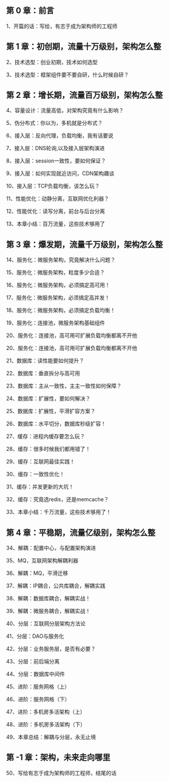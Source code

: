 ## 第 0 章：前言

1、开篇的话：写给，有志于成为架构师的工程师

## 第 1 章：初创期，流量十万级别，架构怎么整

2、技术选型：创业初期，技术如何选型

3、技术选型：框架组件要不要自研，什么时候自研？

## 第 2 章：增长期，流量百万级别，架构怎么整

4、容量设计：流量高低，对架构究竟有什么影响？

5、伪分布式：你以为，多机就是分布式？

6、接入层：反向代理，负载均衡，我有话要说

7、接入层：DNS轮询,以及接入层架构演进

8、接入层：session一致性，要如何保证？

9、接入层：如何实现就近访问，CDN架构趣谈

10、接入层：TCP负载均衡，该怎么玩？

11、性能优化：动静分离，互联网优化利器？

12、性能优化：读写分离，前台与后台分离

13、本章小结：百万流量，这些技术够用了

## 第 3 章：爆发期，流量千万级别，架构怎么整

14、服务化：微服务架构，究竟解决什么问题？

15、服务化：微服务架构，粒度多少合适？

16、服务化：微服务架构，必须搞定高可用！

17、服务化：微服务架构，必须搞定高并发！

18、服务化：微服务架构，必须搞定负载均衡！

19、服务化：连接池，微服务架构基础组件

20、服务化：连接池，高可用可扩展负载均衡都离不开他

20、服务化：连接池，高可用可扩展负载均衡都离不开他

21、数据库：读性能要如何提升？

22、数据库：垂直拆分与高可用

23、数据库：主从一致性，主主一致性如何保障？

24、数据库：扩展性，要如何解决？

25、数据库：扩展性，平滑扩容方案？

26、数据库：水平切分，数据库秒级扩容！

27、缓存：进程内缓存要怎么玩？

28、缓存：很多时候我们都用错了！

29、缓存：互联网最佳实践！

30、缓存：一致性优化！

31、缓存：并发更新的大坑！

32、缓存：究竟选redis，还是memcache？

33、本章小结：千万流量，这些技术够用了！

## 第 4 章：平稳期，流量亿级别，架构怎么整

34、解耦：配置中心，与配置架构演进

35、MQ，互联网架构解耦利器

36、解耦：MQ，平滑迁移

37、解耦：IP耦合，公共库耦合，解耦实践

38、解耦：数据库耦合，解耦实战！

39、解耦：微服务耦合，解耦实战！

40、分层：互联网分层架构方法论

41、分层：DAO与服务化

42、分层：业务服务层，是否有必要？

43、分层：前后端分离

44、分层：数据库中间件

45、进阶：服务网格（上）

46、进阶：服务网格（下）

47、进阶：多机房多活架构（上）

48、进阶：多机房多活架构（下）

49、本章总结：解耦与分层，永无止境

## 第 -1 章：架构，未来走向哪里

50、写给有志于成为架构师的工程师，结尾的话